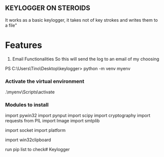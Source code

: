 ## KEYLOGGER ON STEROIDS
It works as a basic keylogger, it takes not of key strokes and writes them to a file"

# Features
1) Email Functionalities
So this will send the log to an email of my choosing 


PS C:\Users\Tino\Desktop\keylogger> python -m venv myenv

### Activate the virtual environment
.\myenv\Scripts\activate

### Modules to install
import pywin32
import pynput
import scipy
import cryptography
import requests
from PIL import Image
import smtplib

import socket
import platform

import win32clipboard

run pip list to check#   K e y l o g g e r 
 
 
